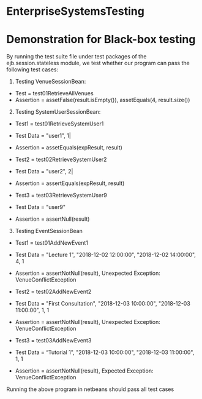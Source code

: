 # EnterpriseSystemsTesting
# Demonstration for Black-box testing

By running the test suite file under test packages of the ejb.session.stateless module, we test whether
our program can pass the following test cases:
1. Testing VenueSessionBean:
- Test = test01RetrieveAllVenues
- Assertion = assetFalse(result.isEmpty()), assetEquals(4, result.size())


2) Testing SystemUserSessionBean:
- Test1 = test01RetrieveSystemUser1
- Test Data = "user1", 1|
- Assertion = assetEquals(expResult, result)


- Test2 = test02RetrieveSystemUser2
- Test Data = "user2", 2|
- Assertion = assertEquals(expResult, result)


- Test3 = test03RetrieveSystemUser9
- Test Data = "user9"
- Assertion = assertNull(result)


3) Testing EventSessionBean
- Test1 = test01AddNewEvent1
- Test Data = "Lecture 1", "2018-12-02 12:00:00", "2018-12-02 14:00:00", 4, 1
- Assertion = assertNotNull(result), Unexpected Exception: VenueConflictException


- Test2 = test02AddNewEvent2
- Test Data = "First Consultation", "2018-12-03 10:00:00", "2018-12-03 11:00:00", 1, 1
- Assertion = assertNotNull(result), Unexpected Exception: VenueConflictException


- Test3 = test03AddNewEvent3
- Test Data = “Tutorial 1", "2018-12-03 10:00:00", "2018-12-03 11:00:00", 1, 1
- Assertion = assertNotNull(result), Expected Exception: VenueConflictException

Running the above program in netbeans should pass all test cases
